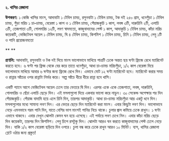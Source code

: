 **২. খাসির রেজালা**

**উপকরণ:** ১ কেজি খাসির মাংস, আদাবাটা ১ টেবিল চামচ, রসুনবাটা ১ টেবিল চামচ, টক দই ২৫০ গ্রাম, ধনেগুঁড়া ১ টেবিল চামচ, গুঁড়া মরিচ ১ চা–চামচ, বেরেস্তা ১ কাপ ও ১ টেবিল চামচ, পেঁয়াজকুচি ১ কাপ, লবঙ্গ ৩টি, দারুচিনি ২টি, এলাচি ৩টি, তেজপাতা ৩টি, গোলমরিচ ১২টি, লবণ স্বাদমতো, কাজুবাদামের পেস্ট ১ কাপ, আদাকুচি ১ টেবিল চামচ, কাঁচা মরিচ কয়েকটি, ভেজিটেবল অয়েল ১ টেবিল চামচ, ঘি ৪ টেবিল চামচ, কিশমিশ ১ টেবিল চামচ, চিনি ১ টেবিল চামচ, লেবু ১টি ও পানি প্রয়োজনমতো

** **

**প্রণালি:** আদাবাটা, রসুনবাটা ও টক দই দিয়ে মাংস ভালোভাবে মাখিয়ে পাত্রটি ঢেকে অন্তত ছয় ঘণ্টা ফ্রিজে রেখে ম্যারিনেট করতে হবে। ৬ ঘণ্টা পর ফ্রিজ থেকে বের করে তাতে ধনেগুঁড়া, আধা চা–চামচ মরিচগুঁড়া, ১/২ কাপ বেরেস্তা দিয়ে ভালোভাবে মাখিয়ে আবার ৬ ঘণ্টার জন্য ফ্রিজে রেখে দিন। এভাবে মোট ১২ ঘণ্টা ম্যারিনেট হবে। ম্যারিনেট করার সময় ও রান্নার আঁচের ওপর রান্নাটা নির্ভর করে। অল্প আঁচে ধীরে ধীরে রান্না হবে খাসি।

একটি প্যানে আগে ভেজিটেবল অয়েল ঢেলে তার ভেতরে ঘি দিন। এরপর একে একে তেজপাতা, লবঙ্গ, দারুচিনি, গোলমরিচ ও ছেঁচা এলাচি ছেড়ে দিন। এই মসলাগুলো দিয়ে একবার ভালো করে নাড়ুন। ৩০ সেকেন্ড অপেক্ষার পর দিন পেঁয়াজকুচি। পেঁয়াজ বাদামি হয়ে এলে চিনি দিন, তারপর আদাকুচি। আধা চা–চামচ মরিচগুঁড়া আর একটু ধনে দিন। মসলাগুলোর মধ্যে সামান্য লবণ দিন। এর ভেতর ছেড়ে দিন ম্যারিনেট করা মাংস। এবার কিছুটা লবণ দিন। ভালোভাবে নেড়ে এমনভাবে গরম পানি দিন, যাতে বেশির ভাগ মাংসই পানির নিচে থাকে। চুলার জ্বাল কমিয়ে ঢেকে রাখুন। ১ ঘণ্টা এভাবে থাকবে। এবার দেখুন ঝোলটা কেমন ঘন হয়ে এসেছে। এই পর্যায়ে লবণ চেখে নিন। এবার কাঁচা মরিচ ছেড়ে দিন কয়েকটা, তারপর দিন কিশমিশ। লেবু চিপে রসটুকু দিন। ঝোলটা আরও ঘন করতে কাজুবাদামের পেস্ট ঢেলে নেড়ে দিন। বাকি ১/২ কাপ বেরেস্তা ছড়িয়ে দিন ওপরে। চুলা বন্ধ করে ঢেকে রাখুন আরও ১০ মিনিট। ব্যস, খাসির রেজালা প্লেটে ওঠার জন্য প্রস্তুত!
